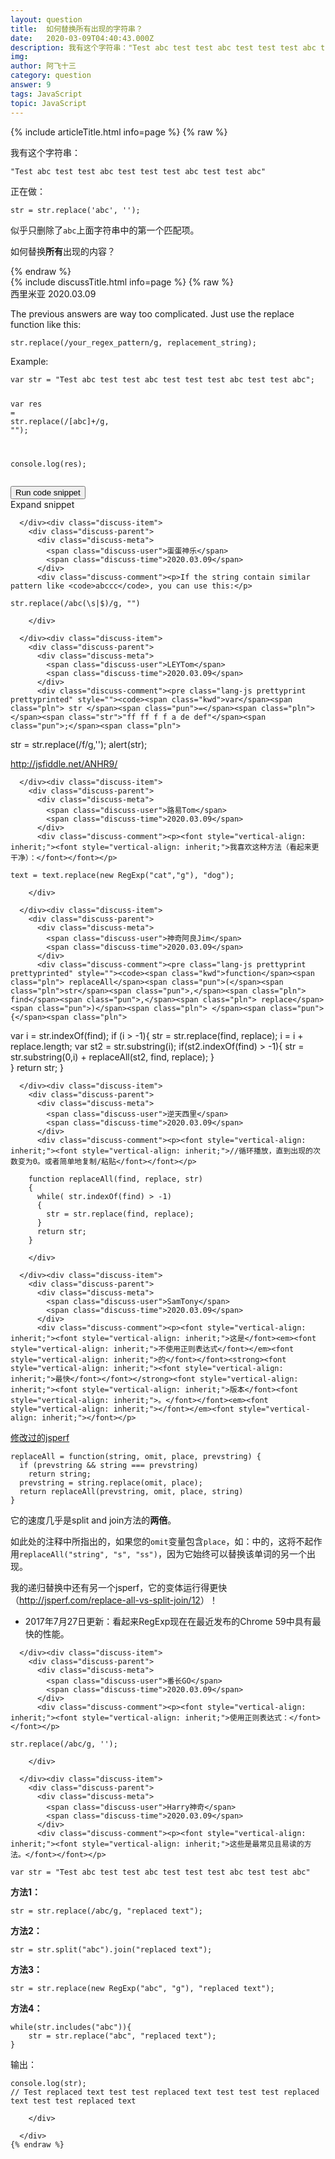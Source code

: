 ```yaml
---
layout: question
title:  如何替换所有出现的字符串？
date:   2020-03-09T04:40:43.000Z
description: 我有这个字符串："Test abc test test abc test test test abc test test abc"正在做：st...
img: 
author: 阿飞十三
category: question
answer: 9
tags: JavaScript
topic: JavaScript
---
```

<div class="article-root">
  <div class="article">
    {% include articleTitle.html info=page %}
    {% raw %}
    <div class="article-content"><p><font style="vertical-align: inherit;"><font style="vertical-align: inherit;">我有这个字符串：</font></font></p>

<pre class="lang-js prettyprint prettyprinted" style=""><code><span class="str">"Test abc test test abc test test test abc test test abc"</span></code></pre>

<p><font style="vertical-align: inherit;"><font style="vertical-align: inherit;">正在做：</font></font></p>

<pre class="lang-js prettyprint prettyprinted" style=""><code><span class="pln">str </span><span class="pun">=</span><span class="pln"> str</span><span class="pun">.</span><span class="pln">replace</span><span class="pun">(</span><span class="str">'abc'</span><span class="pun">,</span><span class="pln"> </span><span class="str">''</span><span class="pun">);</span></code></pre>

<p><font style="vertical-align: inherit;"><font style="vertical-align: inherit;">似乎只删除了</font></font><code>abc</code><font style="vertical-align: inherit;"><font style="vertical-align: inherit;">上面字符串</font><font style="vertical-align: inherit;">中的第一个匹配项</font><font style="vertical-align: inherit;">。</font></font></p>

<p><font style="vertical-align: inherit;"><font style="vertical-align: inherit;">如何替换</font></font><strong><font style="vertical-align: inherit;"><font style="vertical-align: inherit;">所有</font></font></strong><font style="vertical-align: inherit;"><font style="vertical-align: inherit;">出现的内容？</font></font></p></div>
    {% endraw %}
  </div>

  <div class="discuss-wrapper">
    {% include discussTitle.html info=page %}
    {% raw %}
    <div class="discuss-item">
        <div class="discuss-parent">
          <div class="discuss-meta">
            <span class="discuss-user">西里米亚</span>
            <span class="discuss-time">2020.03.09</span>
          </div>
          <div class="discuss-comment"><p>The previous answers are way too complicated. Just use the replace function like this:</p>

<pre class="lang-js prettyprint prettyprinted" style=""><code><span class="pln">str</span><span class="pun">.</span><span class="pln">replace</span><span class="pun">(</span><span class="str">/your_regex_pattern/</span><span class="pln">g</span><span class="pun">,</span><span class="pln"> replacement_string</span><span class="pun">);</span></code></pre>

<p>Example:</p>

<p></p><div class="snippet" data-lang="js" data-hide="false" data-console="true" data-babel="false">
<div class="snippet-code">
<pre class="snippet-code-js lang-js prettyprint prettyprinted" style=""><code><span class="kwd">var</span><span class="pln"> str </span><span class="pun">=</span><span class="pln"> </span><span class="str">"Test abc test test abc test test test abc test test abc"</span><span class="pun">;</span><span class="pln">

</span><span class="kwd">var</span><span class="pln"> res </span><span class="pun">=</span><span class="pln"> str</span><span class="pun">.</span><span class="pln">replace</span><span class="pun">(</span><span class="str">/[abc]+/</span><span class="pln">g</span><span class="pun">,</span><span class="pln"> </span><span class="str">""</span><span class="pun">);</span><span class="pln">

console</span><span class="pun">.</span><span class="pln">log</span><span class="pun">(</span><span class="pln">res</span><span class="pun">);</span></code></pre>
<div class="snippet-result"><div class="snippet-ctas"><button type="button" class="s-btn s-btn__primary"><span class="icon-play-white _hover"></span><span> Run code snippet</span></button><input class="copySnippet s-btn s-btn__filled" type="button" value="Copy snippet to answer" style="display: none;"><button type="button" class="s-btn hideResults" style="display: none;">Hide results</button><div class="popout-code"><a class="snippet-expand-link">Expand snippet</a></div></div><div class="snippet-result-code" style="display: none;"><iframe name="sif2" sandbox="allow-forms allow-modals allow-scripts" class="snippet-box-edit" frameborder="0"></iframe></div></div></div>
</div>
<p></p></div>
        </div>
        
      </div><div class="discuss-item">
        <div class="discuss-parent">
          <div class="discuss-meta">
            <span class="discuss-user">蛋蛋神乐</span>
            <span class="discuss-time">2020.03.09</span>
          </div>
          <div class="discuss-comment"><p>If the string contain similar pattern like <code>abccc</code>, you can use this:</p>

<pre class="lang-js prettyprint prettyprinted" style=""><code><span class="pln">str</span><span class="pun">.</span><span class="pln">replace</span><span class="pun">(</span><span class="str">/abc(\s|$)/</span><span class="pln">g</span><span class="pun">,</span><span class="pln"> </span><span class="str">""</span><span class="pun">)</span></code></pre></div>
        </div>
        
      </div><div class="discuss-item">
        <div class="discuss-parent">
          <div class="discuss-meta">
            <span class="discuss-user">LEYTom</span>
            <span class="discuss-time">2020.03.09</span>
          </div>
          <div class="discuss-comment"><pre class="lang-js prettyprint prettyprinted" style=""><code><span class="kwd">var</span><span class="pln"> str </span><span class="pun">=</span><span class="pln"> </span><span class="str">"ff ff f f a de def"</span><span class="pun">;</span><span class="pln">
str </span><span class="pun">=</span><span class="pln"> str</span><span class="pun">.</span><span class="pln">replace</span><span class="pun">(</span><span class="str">/f/</span><span class="pln">g</span><span class="pun">,</span><span class="str">''</span><span class="pun">);</span><span class="pln">
alert</span><span class="pun">(</span><span class="pln">str</span><span class="pun">);</span></code></pre>

<p><a href="http://jsfiddle.net/ANHR9/">http://jsfiddle.net/ANHR9/</a></p></div>
        </div>
        
      </div><div class="discuss-item">
        <div class="discuss-parent">
          <div class="discuss-meta">
            <span class="discuss-user">路易Tom</span>
            <span class="discuss-time">2020.03.09</span>
          </div>
          <div class="discuss-comment"><p><font style="vertical-align: inherit;"><font style="vertical-align: inherit;">我喜欢这种方法（看起来更干净）：</font></font></p>

<pre class="lang-js prettyprint prettyprinted" style=""><code><span class="pln">text </span><span class="pun">=</span><span class="pln"> text</span><span class="pun">.</span><span class="pln">replace</span><span class="pun">(</span><span class="kwd">new</span><span class="pln"> </span><span class="typ">RegExp</span><span class="pun">(</span><span class="str">"cat"</span><span class="pun">,</span><span class="str">"g"</span><span class="pun">),</span><span class="pln"> </span><span class="str">"dog"</span><span class="pun">);</span><span class="pln"> </span></code></pre></div>
        </div>
        
      </div><div class="discuss-item">
        <div class="discuss-parent">
          <div class="discuss-meta">
            <span class="discuss-user">神奇阿良Jim</span>
            <span class="discuss-time">2020.03.09</span>
          </div>
          <div class="discuss-comment"><pre class="lang-js prettyprint prettyprinted" style=""><code><span class="kwd">function</span><span class="pln"> replaceAll</span><span class="pun">(</span><span class="pln">str</span><span class="pun">,</span><span class="pln"> find</span><span class="pun">,</span><span class="pln"> replace</span><span class="pun">)</span><span class="pln"> </span><span class="pun">{</span><span class="pln">
  </span><span class="kwd">var</span><span class="pln"> i </span><span class="pun">=</span><span class="pln"> str</span><span class="pun">.</span><span class="pln">indexOf</span><span class="pun">(</span><span class="pln">find</span><span class="pun">);</span><span class="pln">
  </span><span class="kwd">if</span><span class="pln"> </span><span class="pun">(</span><span class="pln">i </span><span class="pun">&gt;</span><span class="pln"> </span><span class="pun">-</span><span class="lit">1</span><span class="pun">){</span><span class="pln">
    str </span><span class="pun">=</span><span class="pln"> str</span><span class="pun">.</span><span class="pln">replace</span><span class="pun">(</span><span class="pln">find</span><span class="pun">,</span><span class="pln"> replace</span><span class="pun">);</span><span class="pln"> 
    i </span><span class="pun">=</span><span class="pln"> i </span><span class="pun">+</span><span class="pln"> replace</span><span class="pun">.</span><span class="pln">length</span><span class="pun">;</span><span class="pln">
    </span><span class="kwd">var</span><span class="pln"> st2 </span><span class="pun">=</span><span class="pln"> str</span><span class="pun">.</span><span class="pln">substring</span><span class="pun">(</span><span class="pln">i</span><span class="pun">);</span><span class="pln">
    </span><span class="kwd">if</span><span class="pun">(</span><span class="pln">st2</span><span class="pun">.</span><span class="pln">indexOf</span><span class="pun">(</span><span class="pln">find</span><span class="pun">)</span><span class="pln"> </span><span class="pun">&gt;</span><span class="pln"> </span><span class="pun">-</span><span class="lit">1</span><span class="pun">){</span><span class="pln">
      str </span><span class="pun">=</span><span class="pln"> str</span><span class="pun">.</span><span class="pln">substring</span><span class="pun">(</span><span class="lit">0</span><span class="pun">,</span><span class="pln">i</span><span class="pun">)</span><span class="pln"> </span><span class="pun">+</span><span class="pln"> replaceAll</span><span class="pun">(</span><span class="pln">st2</span><span class="pun">,</span><span class="pln"> find</span><span class="pun">,</span><span class="pln"> replace</span><span class="pun">);</span><span class="pln">
    </span><span class="pun">}</span><span class="pln">       
  </span><span class="pun">}</span><span class="pln">
  </span><span class="kwd">return</span><span class="pln"> str</span><span class="pun">;</span><span class="pln">
</span><span class="pun">}</span></code></pre></div>
        </div>
        
      </div><div class="discuss-item">
        <div class="discuss-parent">
          <div class="discuss-meta">
            <span class="discuss-user">逆天西里</span>
            <span class="discuss-time">2020.03.09</span>
          </div>
          <div class="discuss-comment"><p><font style="vertical-align: inherit;"><font style="vertical-align: inherit;">//循环播放，直到出现的次数变为0。或者简单地复制/粘贴</font></font></p>

<pre class="lang-js prettyprint prettyprinted" style=""><code><span class="pln">    </span><span class="kwd">function</span><span class="pln"> replaceAll</span><span class="pun">(</span><span class="pln">find</span><span class="pun">,</span><span class="pln"> replace</span><span class="pun">,</span><span class="pln"> str</span><span class="pun">)</span><span class="pln"> 
    </span><span class="pun">{</span><span class="pln">
      </span><span class="kwd">while</span><span class="pun">(</span><span class="pln"> str</span><span class="pun">.</span><span class="pln">indexOf</span><span class="pun">(</span><span class="pln">find</span><span class="pun">)</span><span class="pln"> </span><span class="pun">&gt;</span><span class="pln"> </span><span class="pun">-</span><span class="lit">1</span><span class="pun">)</span><span class="pln">
      </span><span class="pun">{</span><span class="pln">
        str </span><span class="pun">=</span><span class="pln"> str</span><span class="pun">.</span><span class="pln">replace</span><span class="pun">(</span><span class="pln">find</span><span class="pun">,</span><span class="pln"> replace</span><span class="pun">);</span><span class="pln">
      </span><span class="pun">}</span><span class="pln">
      </span><span class="kwd">return</span><span class="pln"> str</span><span class="pun">;</span><span class="pln">
    </span><span class="pun">}</span></code></pre></div>
        </div>
        
      </div><div class="discuss-item">
        <div class="discuss-parent">
          <div class="discuss-meta">
            <span class="discuss-user">SamTony</span>
            <span class="discuss-time">2020.03.09</span>
          </div>
          <div class="discuss-comment"><p><font style="vertical-align: inherit;"><font style="vertical-align: inherit;">这是</font><em><font style="vertical-align: inherit;">不使用正则表达式</font></em><font style="vertical-align: inherit;">的</font></font><strong><font style="vertical-align: inherit;"><font style="vertical-align: inherit;">最快</font></font></strong><font style="vertical-align: inherit;"><font style="vertical-align: inherit;">版本</font><font style="vertical-align: inherit;">。</font></font><em><font style="vertical-align: inherit;"></font></em><font style="vertical-align: inherit;"></font></p>

<p><a href="http://jsperf.com/replace-all-vs-split-join/10" rel="noreferrer"><font style="vertical-align: inherit;"><font style="vertical-align: inherit;">修改过的jsperf</font></font></a></p>

<pre class="lang-js prettyprint prettyprinted" style=""><code><span class="pln">replaceAll </span><span class="pun">=</span><span class="pln"> </span><span class="kwd">function</span><span class="pun">(</span><span class="pln">string</span><span class="pun">,</span><span class="pln"> omit</span><span class="pun">,</span><span class="pln"> place</span><span class="pun">,</span><span class="pln"> prevstring</span><span class="pun">)</span><span class="pln"> </span><span class="pun">{</span><span class="pln">
  </span><span class="kwd">if</span><span class="pln"> </span><span class="pun">(</span><span class="pln">prevstring </span><span class="pun">&amp;&amp;</span><span class="pln"> string </span><span class="pun">===</span><span class="pln"> prevstring</span><span class="pun">)</span><span class="pln">
    </span><span class="kwd">return</span><span class="pln"> string</span><span class="pun">;</span><span class="pln">
  prevstring </span><span class="pun">=</span><span class="pln"> string</span><span class="pun">.</span><span class="pln">replace</span><span class="pun">(</span><span class="pln">omit</span><span class="pun">,</span><span class="pln"> place</span><span class="pun">);</span><span class="pln">
  </span><span class="kwd">return</span><span class="pln"> replaceAll</span><span class="pun">(</span><span class="pln">prevstring</span><span class="pun">,</span><span class="pln"> omit</span><span class="pun">,</span><span class="pln"> place</span><span class="pun">,</span><span class="pln"> string</span><span class="pun">)</span><span class="pln">
</span><span class="pun">}</span></code></pre>

<p><font style="vertical-align: inherit;"><font style="vertical-align: inherit;">它的</font><font style="vertical-align: inherit;">速度</font><font style="vertical-align: inherit;">几乎</font><font style="vertical-align: inherit;">是split and join方法的</font></font><strong><font style="vertical-align: inherit;"><font style="vertical-align: inherit;">两倍</font></font></strong><font style="vertical-align: inherit;"><font style="vertical-align: inherit;">。</font></font></p>

<p><font style="vertical-align: inherit;"><font style="vertical-align: inherit;">如此处的注释中所指出的，如果您的</font></font><code>omit</code><font style="vertical-align: inherit;"><font style="vertical-align: inherit;">变量包含</font></font><code>place</code><font style="vertical-align: inherit;"><font style="vertical-align: inherit;">，如：中的</font><font style="vertical-align: inherit;">，这将不起作用</font></font><code>replaceAll("string", "s", "ss")</code><font style="vertical-align: inherit;"><font style="vertical-align: inherit;">，因为它始终可以替换该单词的另一个出现。</font></font></p>

<p><font style="vertical-align: inherit;"><font style="vertical-align: inherit;">我的递归替换中还有另一个jsperf，它的变体运行得更快（</font></font><a href="http://jsperf.com/replace-all-vs-split-join/12" rel="noreferrer"><font style="vertical-align: inherit;"><font style="vertical-align: inherit;">http://jsperf.com/replace-all-vs-split-join/12</font></font></a><font style="vertical-align: inherit;"><font style="vertical-align: inherit;">）！</font></font></p>

<ul>
<li><font style="vertical-align: inherit;"><font style="vertical-align: inherit;">2017年7月27日更新：看起来RegExp现在在最近发布的Chrome 59中具有最快的性能。</font></font></li>
</ul></div>
        </div>
        
      </div><div class="discuss-item">
        <div class="discuss-parent">
          <div class="discuss-meta">
            <span class="discuss-user">番长GO</span>
            <span class="discuss-time">2020.03.09</span>
          </div>
          <div class="discuss-comment"><p><font style="vertical-align: inherit;"><font style="vertical-align: inherit;">使用正则表达式：</font></font></p>

<pre class="lang-js prettyprint prettyprinted" style=""><code><span class="pln">str</span><span class="pun">.</span><span class="pln">replace</span><span class="pun">(</span><span class="str">/abc/</span><span class="pln">g</span><span class="pun">,</span><span class="pln"> </span><span class="str">''</span><span class="pun">);</span></code></pre></div>
        </div>
        
      </div><div class="discuss-item">
        <div class="discuss-parent">
          <div class="discuss-meta">
            <span class="discuss-user">Harry神奇</span>
            <span class="discuss-time">2020.03.09</span>
          </div>
          <div class="discuss-comment"><p><font style="vertical-align: inherit;"><font style="vertical-align: inherit;">这些是最常见且易读的方法。</font></font></p>

<pre class="lang-js prettyprint prettyprinted" style=""><code><span class="kwd">var</span><span class="pln"> str </span><span class="pun">=</span><span class="pln"> </span><span class="str">"Test abc test test abc test test test abc test test abc"</span></code></pre>

<p><strong><font style="vertical-align: inherit;"><font style="vertical-align: inherit;">方法1：</font></font></strong></p>

<pre class="lang-js prettyprint prettyprinted" style=""><code><span class="pln">str </span><span class="pun">=</span><span class="pln"> str</span><span class="pun">.</span><span class="pln">replace</span><span class="pun">(</span><span class="str">/abc/</span><span class="pln">g</span><span class="pun">,</span><span class="pln"> </span><span class="str">"replaced text"</span><span class="pun">);</span></code></pre>

<p><strong><font style="vertical-align: inherit;"><font style="vertical-align: inherit;">方法2：</font></font></strong></p>

<pre class="lang-js prettyprint prettyprinted" style=""><code><span class="pln">str </span><span class="pun">=</span><span class="pln"> str</span><span class="pun">.</span><span class="pln">split</span><span class="pun">(</span><span class="str">"abc"</span><span class="pun">).</span><span class="pln">join</span><span class="pun">(</span><span class="str">"replaced text"</span><span class="pun">);</span></code></pre>

<p><strong><font style="vertical-align: inherit;"><font style="vertical-align: inherit;">方法3：</font></font></strong></p>

<pre class="lang-js prettyprint prettyprinted" style=""><code><span class="pln">str </span><span class="pun">=</span><span class="pln"> str</span><span class="pun">.</span><span class="pln">replace</span><span class="pun">(</span><span class="kwd">new</span><span class="pln"> </span><span class="typ">RegExp</span><span class="pun">(</span><span class="str">"abc"</span><span class="pun">,</span><span class="pln"> </span><span class="str">"g"</span><span class="pun">),</span><span class="pln"> </span><span class="str">"replaced text"</span><span class="pun">);</span></code></pre>

<p><strong><font style="vertical-align: inherit;"><font style="vertical-align: inherit;">方法4：</font></font></strong></p>

<pre class="lang-js prettyprint prettyprinted" style=""><code><span class="kwd">while</span><span class="pun">(</span><span class="pln">str</span><span class="pun">.</span><span class="pln">includes</span><span class="pun">(</span><span class="str">"abc"</span><span class="pun">)){</span><span class="pln">
    str </span><span class="pun">=</span><span class="pln"> str</span><span class="pun">.</span><span class="pln">replace</span><span class="pun">(</span><span class="str">"abc"</span><span class="pun">,</span><span class="pln"> </span><span class="str">"replaced text"</span><span class="pun">);</span><span class="pln">
</span><span class="pun">}</span></code></pre>

<p><font style="vertical-align: inherit;"><font style="vertical-align: inherit;">输出：</font></font></p>

<pre class="lang-js prettyprint prettyprinted" style=""><code><span class="pln">console</span><span class="pun">.</span><span class="pln">log</span><span class="pun">(</span><span class="pln">str</span><span class="pun">);</span><span class="pln">
</span><span class="com">// Test replaced text test test replaced text test test test replaced text test test replaced text</span></code></pre></div>
        </div>
        
      </div>
    {% endraw %}
  </div>
<div>
